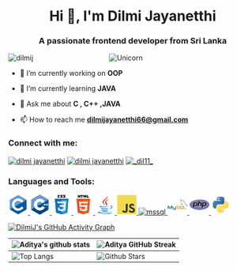 <h1 align="center">Hi 👋, I'm Dilmi Jayanetthi</h1>
<h3 align="center">A passionate frontend developer from Sri Lanka</h3>
<img align="right" width=300px alt="Unicorn" src="https://c.tenor.com/GN73MKBawZYAAAAi/busy-cute.gif" />

<p align="left"> <img src="https://komarev.com/ghpvc/?username=dilmij&label=Profile%20views&color=0e75b6&style=flat" alt="dilmij" /> </p>

- 🔭 I’m currently working on **OOP**

- 🌱 I’m currently learning **JAVA**

- 💬 Ask me about **C , C++ ,JAVA**

- 📫 How to reach me **dilmijayanetthi66@gmail.com**

<h3 align="left">Connect with me:</h3>
<p align="left">
<a href="https://linkedin.com/in/dilmi jayanetthi" target="blank"><img align="center" src="https://raw.githubusercontent.com/rahuldkjain/github-profile-readme-generator/master/src/images/icons/Social/linked-in-alt.svg" alt="dilmi jayanetthi" height="30" width="40" /></a>
<a href="https://fb.com/dilmi jayanetthi" target="blank"><img align="center" src="https://raw.githubusercontent.com/rahuldkjain/github-profile-readme-generator/master/src/images/icons/Social/facebook.svg" alt="dilmi jayanetthi" height="30" width="40" /></a>
<a href="https://instagram.com/_dil11_" target="blank"><img align="center" src="https://raw.githubusercontent.com/rahuldkjain/github-profile-readme-generator/master/src/images/icons/Social/instagram.svg" alt="_dil11_" height="30" width="40" /></a>
</p>

<h3 align="left">Languages and Tools:</h3>
<p align="left"> <a href="https://www.cprogramming.com/" target="_blank" rel="noreferrer"> <img src="https://raw.githubusercontent.com/devicons/devicon/master/icons/c/c-original.svg" alt="c" width="40" height="40"/> </a> <a href="https://www.w3schools.com/cpp/" target="_blank" rel="noreferrer"> <img src="https://raw.githubusercontent.com/devicons/devicon/master/icons/cplusplus/cplusplus-original.svg" alt="cplusplus" width="40" height="40"/> </a> <a href="https://www.w3schools.com/css/" target="_blank" rel="noreferrer"> <img src="https://raw.githubusercontent.com/devicons/devicon/master/icons/css3/css3-original-wordmark.svg" alt="css3" width="40" height="40"/> </a> <a href="https://www.w3.org/html/" target="_blank" rel="noreferrer"> <img src="https://raw.githubusercontent.com/devicons/devicon/master/icons/html5/html5-original-wordmark.svg" alt="html5" width="40" height="40"/> </a> <a href="https://www.java.com" target="_blank" rel="noreferrer"> <img src="https://raw.githubusercontent.com/devicons/devicon/master/icons/java/java-original.svg" alt="java" width="40" height="40"/> </a> <a href="https://developer.mozilla.org/en-US/docs/Web/JavaScript" target="_blank" rel="noreferrer"> <img src="https://raw.githubusercontent.com/devicons/devicon/master/icons/javascript/javascript-original.svg" alt="javascript" width="40" height="40"/> </a> <a href="https://www.microsoft.com/en-us/sql-server" target="_blank" rel="noreferrer"> <img src="https://www.svgrepo.com/show/303229/microsoft-sql-server-logo.svg" alt="mssql" width="40" height="40"/> </a> <a href="https://www.mysql.com/" target="_blank" rel="noreferrer"> <img src="https://raw.githubusercontent.com/devicons/devicon/master/icons/mysql/mysql-original-wordmark.svg" alt="mysql" width="40" height="40"/> </a> <a href="https://www.php.net" target="_blank" rel="noreferrer"> <img src="https://raw.githubusercontent.com/devicons/devicon/master/icons/php/php-original.svg" alt="php" width="40" height="40"/> </a> <a href="https://www.python.org" target="_blank" rel="noreferrer"> <img src="https://raw.githubusercontent.com/devicons/devicon/master/icons/python/python-original.svg" alt="python" width="40" height="40"/> </a> </p>

[![DilmiJ's GitHub Activity Graph](https://activity-graph.herokuapp.com/graph?username=DilmiJ&theme=tokyonight)](https://git.io/praveenscience)

| ![Aditya's github stats](https://github-readme-stats.vercel.app/api?username=DilmiJ&show_icons=true&theme=tokyonight) | ![Aditya GitHub Streak](https://github-readme-streak-stats.herokuapp.com/?user=DilmiJ&theme=tokyonight) |
| --- | --- |
| ![Top Langs](https://github-readme-stats.vercel.app/api/top-langs/?username=DilmiJ&theme=tokyonight) | ![Github Stars](https://github-readme-stats.vercel.app/api?username=DilmiJ&show_icons=true&locale=en&count_private=true&hide_rank=true&custom_title=My%20GitHub%20Stats&disable_animations=true&theme=tokyonight) |
